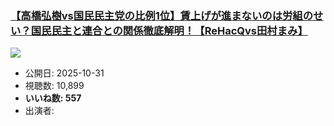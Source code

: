 ### [【高橋弘樹vs国民民主党の比例1位】賃上げが進まないのは労組のせい？国民民主と連合との関係徹底解明！【ReHacQvs田村まみ】](https://www.youtube.com/watch?v=fpTNkgX5oEk)
[![](https://img.youtube.com/vi/fpTNkgX5oEk/sddefault.jpg)](https://www.youtube.com/watch?v=fpTNkgX5oEk)
-   公開日: 2025-10-31
-   視聴数: 10,899
-   **いいね数: 557**
-   出演者: 
